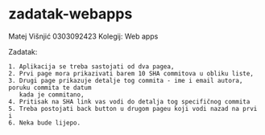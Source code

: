 # zadatak-webapps

Matej Višnjić
0303092423
Kolegij: Web apps

Zadatak:

```
1. Aplikacija se treba sastojati od dva pagea,
2. Prvi page mora prikazivati barem 10 SHA commitova u obliku liste,
3. Drugi page prikazuje detalje tog commita - ime i email autora, poruku commita te datum
   kada je commitano,
4. Pritisak na SHA link vas vodi do detalja tog specifičnog commita
5. Treba postojati back button u drugom pageu koji vodi nazad na prvi i
6. Neka bude lijepo.
```

